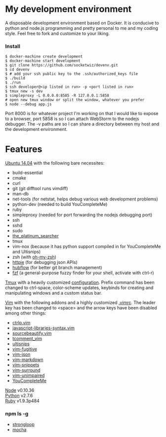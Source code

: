 # My development environment

A disposable development environment based on Docker.  It is conducive to
python and node.js programming and pretty personal to me and my coding style.
Feel free to fork and customize to your liking.

### Install
    $ docker-machine create development
    $ docker-machine start development
    $ git clone https://github.com/socketwiz/devenv.git
    $ cd devenv
    $ # add your ssh public key to the .ssh/authorized_keys file
    $ ./build
    $ ./run
    $ ssh developer@<ip listed in run> -p <port listed in run>
    $ tmux new -s dev  
    $ simpleproxy -L 0.0.0.0:8585 -R 127.0.0.1:5858  
    # open new tmux window or split the window, whatever you prefer  
    $ node --debug app.js

Port 8000 is for whatever project I'm working on that I would like to expose to
a browser, port 5858 is so I can attach WebStorm to the nodejs debugger.  The
-v paths are so I can share a directory between my host and the development
environment.

# Features

[Ubuntu 14.04](http://www.ubuntu.com/) with the following bare necessites: 

* build-essential
* cmake
* curl
* git (git difftool runs vimdiff)
* man-db
* net-tools (for netstat, helps debug various web development problems)
* python-dev (needed to build YouCompleteMe)
* ruby
* simpleproxy (needed for port forwarding the nodejs debugging port)
* ssh
* sshd
* sudo
* [the\_platinum\_searcher](https://github.com/monochromegane/the_platinum_searcher)
* tmux
* vim-nox (because it has python support compiled in for YouCompleteMe and Ultisnips)
* zsh (with [oh-my-zsh](https://github.com/robbyrussell/oh-my-zsh))  
* [httpie](http://httpie.org) (for debugging json APIs)  
* [hubflow](https://github.com/datasift/gitflow) (for better git branch management)  
* [fzf](https://github.com/junegunn/fzf) (a general-purpose fuzzy finder for your shell, activate with ctrl-r)

[Tmux](http://tmux.sourceforge.net/) with a heavily customized [configuration](https://github.com/socketwiz/devenv/blob/master/.tmux.conf).  Prefix command has been changed to ctrl-space, color-scheme updates, keybinds for creating and manipulating windows and a custom status bar.  

[Vim](http://www.vim.org/) with the following addons and a highly customized
[.vimrc](https://github.com/socketwiz/devenv/blob/master/.vimrc).  The leader
key has been changed to &lt;space&gt; and the arrow keys have been disabled
among other things:

* [ ctrlp.vim ](https://github.com/kien/ctrlp.vim)
* [ javascript-libraries-syntax.vim ](https://github.com/othree/javascript-libraries-syntax.vim)
* [ sourcebeautify.vim ](https://github.com/michalliu/sourcebeautify.vim)
* [ tcomment\_vim ](https://github.com/tomtom/tcomment_vim)
* [ ultisnips ](https://github.com/SirVer/ultisnips)
* [ vim-fugitive ](https://github.com/tpope/vim-fugitive)
* [ vim-json ](https://github.com/elzr/vim-json)
* [ vim-markdown ](https://github.com/plasticboy/vim-markdown)
* [ vim-snippets ](https://github.com/honza/vim-snippets)
* [ vim-surround ](https://github.com/tpope/vim-surround)
* [ vim-unimpaired ](https://github.com/tpope/vim-unimpaired)
* [ YouCompleteMe ](https://github.com/Valloric/YouCompleteMe)

[Node](http://nodejs.org/) v0.10.36  
[Python](https://www.python.org/) v2.7.6  
[Ruby](https://www.ruby-lang.org/) v1.9.3p484  


### npm ls -g

* [strongloop](http://strongloop.com/)
* [mocha](https://github.com/mochajs/mocha)

